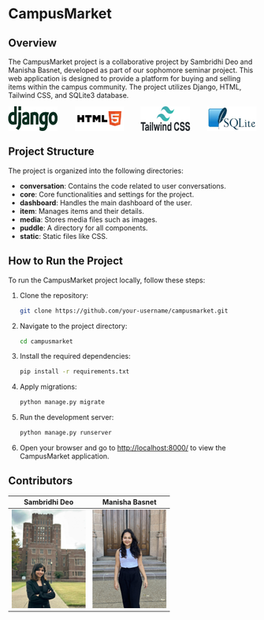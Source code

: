 # CampusMarket 

## Overview

The CampusMarket project is a collaborative project by Sambridhi Deo and Manisha Basnet, developed as part of our sophomore seminar project. This web application is designed to provide a platform for buying and selling items within the campus community. The project utilizes Django, HTML, Tailwind CSS, and SQLite3 database.
<div style="display: flex; justify-content: space-between;">
    <img src="media/tools/django.png" alt="Django" width="100" height="50" style="margin-right: 10px;">
    <img src="media/tools/html.png" alt="HTML" width="100" height="50" style="margin-right: 10px;">
    <img src="media/tools/css.png" alt="Tailwind CSS" width="100" height="50" style="margin-right: 10px;">
    <img src="media/tools/sqlite.jpg" alt="SQLite" width="100" height="50">
</div>



## Project Structure

The project is organized into the following directories:

- **conversation**: Contains the code related to user conversations.
- **core**: Core functionalities and settings for the project.
- **dashboard**: Handles the main dashboard of the user.
- **item**: Manages items and their details.
- **media**: Stores media files such as images.
- **puddle**: A directory for all components.
- **static**: Static files like CSS.

## How to Run the Project

To run the CampusMarket project locally, follow these steps:

1. Clone the repository:

    ```bash
    git clone https://github.com/your-username/campusmarket.git
    ```

2. Navigate to the project directory:

    ```bash
    cd campusmarket
    ```

3. Install the required dependencies:

    ```bash
    pip install -r requirements.txt
    ```

4. Apply migrations:

    ```bash
    python manage.py migrate
    ```

5. Run the development server:

    ```bash
    python manage.py runserver
    ```

6. Open your browser and go to [http://localhost:8000/](http://localhost:8000/) to view the CampusMarket application.



## Contributors

| Sambridhi Deo                      | Manisha Basnet                    |
| ----------------------------------- | --------------------------------- |
| <img src="media/sam.jpeg" width="150">   | <img src="media/manisha.jpg" width="150"> |
